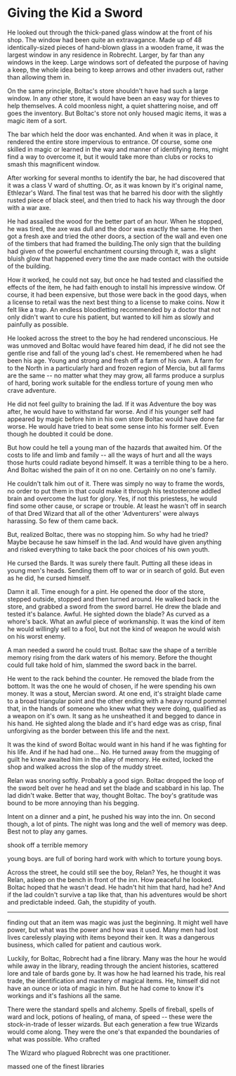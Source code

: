 # Giving the Kid a Sword

He looked out through the thick-paned glass window at the front of his shop. The window had been quite an extravagance. Made up of 48 identically-sized pieces of hand-blown glass in a wooden frame, it was the largest window in any residence in Robrecht. Larger, by far than any windows in the keep. Large windows sort of defeated the purpose of having a keep, the whole idea being to keep arrows and other invaders out, rather than allowing them in. 

On the same principle, Boltac's store shouldn't have had such a large window. In any other store, it would have been an easy way for thieves to help themselves. A cold moonless night, a quiet shattering noise, and off goes the inventory. But Boltac's store not only housed magic items, it was a magic item of a sort. 

The bar which held the door was enchanted. And when it was in place, it rendered the entire store impervious to entrance. Of course, some one skilled in magic or learned in the way and manner of identifying items, might find a way to overcome it, but it would take more than clubs or rocks to smash this magnificent window.

After working for several months to identify the bar, he had discovered that it was a class V ward of shutting. Or, as it was known by it's original name, Ethlezar's Ward. The final test was that he barred his door with the slightly rusted piece of black steel, and then tried to hack his way through the door with a war axe. 

He had assailed the wood for the better part of an hour. When he stopped, he was tired, the axe was dull and the door was exactly the same. He then got a fresh axe and tried the other doors, a section of the wall and even one of the timbers that had framed the building.The only sign that the building had given of the powerful enchantment coursing through it, was a slight bluish glow that happened every time the axe made contact with the outside of the building. 

How it worked, he could not say, but once he had tested and classified the effects of the item, he had faith enough to install his impressive window. Of course, it had been expensive, but those were back in the good days, when a license to retail was the next best thing to a license to make coins. Now it felt like a trap. An endless bloodletting recommended by a doctor that not only didn't want to cure his patient, but wanted to kill him as slowly and painfully as possible. 

He looked across the street to the boy he had rendered unconscious. He was unmoved and Boltac would have feared him dead, if he did not see the gentle rise and fall of the young lad's chest. He remembered when he had been his age. Young and strong and fresh off a farm of his own. A farm for to the North in a particularly hard and frozen region of Mercia, but all farms are the same -- no matter what they may grow, all farms produce a surplus of hard, boring work suitable for the endless torture of young men who crave adventure. 

He did not feel guilty to braining the lad. If it was Adventure the boy was after, he would have to withstand far worse. And if his younger self had appeared by magic before him in his own store Boltac would have done far worse. He would have tried to beat some sense into his former self. Even though he doubted it could be done. 

But how could he tell a young man of the hazards that awaited him. Of the costs to life and limb and family -- all the ways of hurt and all the ways those hurts could radiate beyond himself. It was a terrible thing to be a hero. And Boltac wished the pain of it on no one. Certainly on no one's family. 

He couldn't talk him out of it. There was simply no way to frame the words, no order to put them in that could make it through his testosterone addled brain and overcome the lust for glory. Yes, if not this priestess, he would find some other cause, or scrape or trouble. At least he wasn't off in search of that Dred Wizard that all of the other 'Adventurers' were always harassing. So few of them came back. 

But, realized Boltac, there was no stopping him. So why had he tried? Maybe because he saw himself in the lad. And would have given anything and risked everything to take back the poor choices of his own youth. 

He cursed the Bards. It was surely there fault. Putting all these ideas in young men's heads. Sending them off to war or in search of gold. But even as he did, he cursed himself. 

Damn it all. Time enough for a pint. He opened the door of the store, stepped outside, stopped and then turned around. He walked back in the store, and grabbed a sword from the sword barrel. He drew the blade and tested it's balance. Awful. He sighted down the blade? As curved as a whore's back. What an awful piece of workmanship. It was the kind of item he would willingly sell to a fool, but not the kind of weapon he would wish on his worst enemy. 

A man needed a sword he could trust. Boltac saw the shape of a terrible memory rising from the dark waters of his memory. Before the thought could full take hold of him,  slammed the sword back in the barrel. 

He went to the rack behind the counter. He removed the blade from the bottom. It was the one he would of chosen, if he were spending his own money. It was a stout, Mercian sword. At one end, it's straight blade came to a broad triangular point and the other ending with a heavy round pommel that, in the hands of someone who knew what they were doing, qualified as a weapon on it's own. It sang as he unsheathed it and begged to dance in his hand. He sighted along the blade and it's hard edge was as crisp, final unforgiving as the border between this life and the next. 

It was the kind of sword Boltac would want in his hand if he was fighting for his life. And if he had had one... No. He turned away from the mugging of guilt he knew awaited him in the alley of memory. He exited, locked the shop and walked across the slop of the muddy street.

Relan was snoring softly. Probably a good sign. Boltac dropped the loop of the sword belt over he head and set the blade and scabbard in his lap. The lad didn't wake. Better that way, thought Boltac. The boy's gratitude was bound to be more annoying than his begging. 

Intent on a dinner and a pint, he pushed his way into the inn. On second though, a lot of pints. The night was long and the well of memory was deep. Best not to play any games. 

<!-- Both an alley AND a well of memory? Jesus McLean, tighten that up.  -->






<!-- Foreshadow him fighting for his life at the end with this sword.  -->







 shook off a terrible memory 

young boys.  are full of boring hard work with which to torture young boys. 


Across the street, he could still see the boy, Relan? Yes, he thought it was Relan, asleep on the bench in front of the inn. How peaceful he looked. Boltac hoped that he wasn't dead. He hadn't hit him that hard, had he? And if the lad couldn't survive a tap like that, than his adventures would be short and predictable indeed. Gah, the stupidity of youth.


--- 

finding out that an item was magic was just the beginning. It might well have power, but what was the power and how was it used. Many men had lost lives carelessly playing with items beyond their ken. It was a dangerous business, which called for patient and cautious work. 

Luckily, for Boltac, Robrecht had a fine library. Many was the hour he would while away in the library, reading through the ancient histories, scattered lore and tale of bards gone by. It was how he had learned his trade, his real trade, the identification and mastery of magical items. He, himself did not have an ounce or iota of magic in him. But he had come to know it's workings and it's fashions all the same. 

There were the standard spells and alchemy. Spells of fireball, spells of ward and lock, potions of healing, of mana, of speed -- these were the stock-in-trade of lesser wizards. But each generation a few true Wizards would come along. They were the one's that expanded the boundaries of what was possible. Who crafted 

The Wizard who plagued Robrecht was one practitioner.  

massed one of the finest libraries 